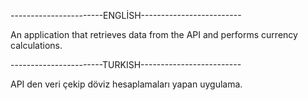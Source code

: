 -----------------------ENGLİSH-------------------------

An application that retrieves data from the API and performs currency calculations.

-----------------------TURKISH-------------------------

API den veri çekip döviz hesaplamaları yapan uygulama.
